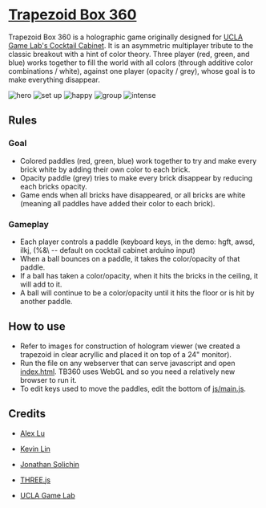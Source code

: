 [Trapezoid Box 360](http://jssolichin.com/trapezoid-box-360)
===========================

Trapezoid Box 360 is a holographic game originally designed for [UCLA Game Lab's Cocktail Cabinet](http://games.ucla.edu/game/ucla-game-lab-cocktail-cabinets/). It is an asymmetric multiplayer tribute to the classic breakout with a hint of color theory. Three player (red, green, and blue) works together to fill the world with all colors (through additive color combinations / white), against one player (opacity / grey), whose goal is to make everything disappear. 

![hero](http://jssolichin.com/wp-content/uploads/2013/11/1477577_10152069193140309_1228087979_n.jpg)
![set up](http://jssolichin.com/wp-content/uploads/2014/02/IMG_1158-1024x704.jpg)
![happy](http://jssolichin.com/wp-content/uploads/2014/01/DSC_3096.jpg)
![group](http://jssolichin.com/wp-content/uploads/2014/01/DSC_3163.jpg)
![intense](http://jssolichin.com/wp-content/uploads/2014/01/DSC_3334.jpg)

## Rules

### Goal
* Colored paddles (red, green, blue) work together to try and make every brick white by adding their own color to each brick.
* Opacity paddle (grey) tries to make every brick disappear by reducing each bricks opacity. 
* Game ends when all bricks have disappeared, or all bricks are white (meaning all paddles have added their color to each brick).

### Gameplay
* Each player controls a paddle (keyboard keys, in the demo: hgft, awsd, ilkj, (%&\ -- default on cocktail cabinet arduino input)
* When a ball bounces on a paddle, it takes the color/opacity of that paddle.
* If a ball has taken a color/opacity, when it hits the bricks in the ceiling, it will add to it.
* A ball will continue to be a color/opacity until it hits the floor or is hit by another paddle.

## How to use
* Refer to images for construction of hologram viewer (we created a trapezoid in clear acryllic and placed it on top of a 24" monitor).
* Run the file on any webserver that can serve javascript and open [index.html](index.html). TB360 uses WebGL and so you need a relatively new browser to run it. 
* To edit keys used to move the paddles, edit the bottom of [js/main.js](js/main.js).

## Credits
* [Alex Lu](http://xander.lu/)
* [Kevin Lin](http://kevinl.in)
* [Jonathan Solichin](http://jssolichin.com)


* [THREE.js](https://github.com/mrdoob/three.js)
* [UCLA Game Lab](http://games.ucla.edu/)